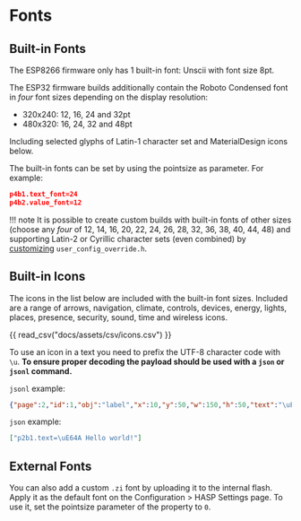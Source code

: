 <style type="text/css">
.md-typeset table:not([class]) td
{
  padding: 0.5em 0.25m;
  line-height: 1.25;
  vertical-align: middle;
}

.md-typeset table:not([class]) th
{
  min-width: 5%;
  padding: 0.5em 0.25m;

}

th:nth-child(3n+1) { width: 8%; text-align: center;}
th:nth-child(3n+2) { width: 8%; text-align: center;}
th:nth-child(3n+3) { width: 34%; text-align: left; }

td:nth-child(3n+2) { white-space: nowrap; }
</style>


<h1>Fonts</h1>

## Built-in Fonts

The ESP8266 firmware only has 1 built-in font: Unscii with font size 8pt.

The ESP32 firmware builds additionally contain the Roboto Condensed font in _four_ font sizes depending on the display resolution:

- 320x240: 12, 16, 24 and 32pt
- 480x320: 16, 24, 32 and 48pt

Including selected glyphs of Latin-1 character set and MaterialDesign icons below.

The built-in fonts can be set by using the pointsize as parameter. For example:

```json
p4b1.text_font=24
p4b2.value_font=12
```

!!! note
    It is possible to create custom builds with built-in fonts of other sizes (choose any _four_ of 12, 14, 16, 20, 22, 24, 26, 28, 32, 36, 38, 40, 44, 48) and supporting Latin-2 or Cyrillic character sets (even combined) by [customizing](../compiling/customize.md) `user_config_override.h`.

## Built-in Icons

The icons in the list below are included with the built-in font sizes.
Included are a range of arrows, navigation, climate, controls, devices, energy, lights, places, presence, security, sound, time and wireless icons.

{{ read_csv("docs/assets/csv/icons.csv") }}

To use an icon in a text you need to prefix the UTF-8 character code with `\u`.
**To ensure proper decoding the payload should be used with a `json` or `jsonl` command.**

`jsonl` example:
```json
{"page":2,"id":1,"obj":"label","x":10,"y":50,"w":150,"h":50,"text":"\uE64A Hello world!","text_font":24}
```

`json` example:
```json
["p2b1.text=\uE64A Hello world!"]
```

## External Fonts

You can also add a custom `.zi` font by uploading it to the internal flash.
Apply it as the default font on the Configuration > HASP Settings page.
To use it, set the pointsize parameter of the property to `0`.

